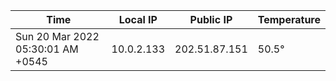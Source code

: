 | Time     | Local IP | Public IP | Temperature |
| ----------- | ----------- | ----------- | ----------- |
| Sun 20 Mar 2022 05:30:01 AM +0545      | 10.0.2.133     | 202.51.87.151  | 50.5° |
